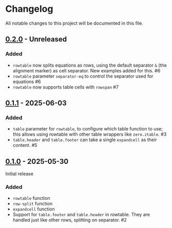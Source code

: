 # Changelog

All notable changes to this project will be documented in this file.

## [0.2.0] - Unreleased

### Added

- `rowtable` now splits equations as rows, using the default separator `&` (the alignment marker) as cell separator. New examples added for this. #6
- `rowtable` parameter `separator-eq` to control the separator used for equations #6
- `rowtable` now supports table cells with `rowspan` #7

## [0.1.1] - 2025-06-03

### Added

- `table` parameter for `rowtable`, to configure which table function to use;
  this allows using rowtable with other table wrappers like `zero.ztable`. #3
- `table.header` and `table.footer` can take a single `expandcell` as their
  content. #5


## [0.1.0] - 2025-05-30

Initial release

### Added

- `rowtable` function
- `row-split` function
- `expandcell` function
- Support for `table.footer` and `table.header` in rowtable.
  They are handled just like other rows, splitting on separator. #2


<!-- versions are final when published on typst universe -->
[Unreleased]: https://github.com/typst-community/rowmantic/compare/v0.1.0...HEAD
[0.2.0]: https://github.com/typst-community/rowmantic/releases/tag/v0.2.0
[0.1.1]: https://github.com/typst-community/rowmantic/releases/tag/v0.1.1
[0.1.0]: https://github.com/typst-community/rowmantic/releases/tag/v0.1.0
